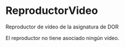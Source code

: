 # ReproductorVideo
Reproductor de vídeo de la asignatura de DOR

El reproductor no tiene asociado ningún vídeo.
